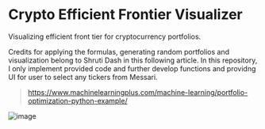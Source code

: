 # Crypto Efficient Frontier Visualizer 
 Visualizing efficient front tier for cryptocurrency portfolios. 
 
Credits for applying the formulas, generating random portfolios and visualization belong to Shruti Dash in this following article. In this repository, I only implement provided code and further develop functions and providng UI for user to select any tickers from Messari.

> https://www.machinelearningplus.com/machine-learning/portfolio-optimization-python-example/

![image](https://user-images.githubusercontent.com/26731565/140494650-35b3a02a-99ff-461d-8e31-38c0eec898ab.png)

